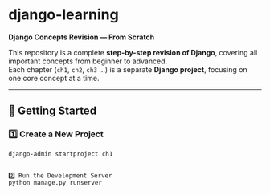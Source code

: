 # django-learning  
**Django Concepts Revision — From Scratch**  

This repository is a complete **step-by-step revision of Django**, covering all important concepts from beginner to advanced.  
Each chapter (`ch1`, `ch2`, `ch3` …) is a separate **Django project**, focusing on one core concept at a time.  

---

## 🚀 Getting Started

### 1️⃣ Create a New Project  
```bash
django-admin startproject ch1


2️⃣ Run the Development Server
python manage.py runserver

